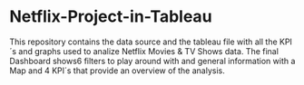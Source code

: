 # Netflix-Project-in-Tableau
This repository contains the data source and the tableau file with all the KPI´s and graphs used to analize Netflix Movies & TV Shows data. The final Dashboard shows6 filters to play around with and general information with a Map and 4 KPI´s that provide an overview of the analysis.
